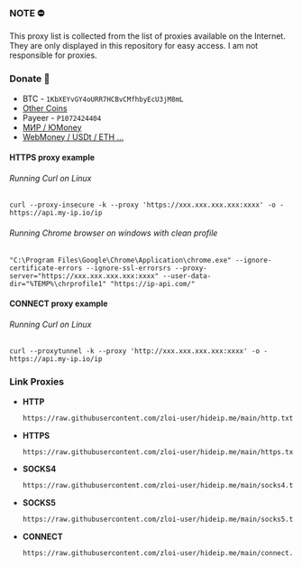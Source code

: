 ### NOTE ⛔

This proxy list is collected from the list of proxies available on the Internet. They are only displayed in this repository for easy access. I am not responsible for proxies.


### Donate 💸
- BTC - ```1KbXEYvGY4oURR7HCBvCMfhbyEcU3jM8mL```
- [Other Coins](https://nowpayments.io/donation/hideip)
- Payeer - ```P1072424404```
- [МИР / ЮMoney](https://yoomoney.ru/to/410014392099996)
- [WebMoney / USDt / ETH ...](https://pay.web.money/d/fwxz)

#### HTTPS proxy example

###### Running Curl on Linux
```console
curl --proxy-insecure -k --proxy 'https://xxx.xxx.xxx.xxx:xxxx' -o - https://api.my-ip.io/ip
```

###### Running Chrome browser on windows with clean profile
```console
"C:\Program Files\Google\Chrome\Application\chrome.exe" --ignore-certificate-errors --ignore-ssl-errorsrs --proxy-server="https://xxx.xxx.xxx.xxx:xxxx" --user-data-dir="%TEMP%\chrprofile1" "https://ip-api.com/"
```

#### CONNECT proxy example

###### Running Curl on Linux
```console
curl --proxytunnel -k --proxy 'http://xxx.xxx.xxx.xxx:xxxx' -o - https://api.my-ip.io/ip
```

### Link Proxies

  - **HTTP**
    ```bash
    https://raw.githubusercontent.com/zloi-user/hideip.me/main/http.txt
    ```
  - **HTTPS**
    ```bash
    https://raw.githubusercontent.com/zloi-user/hideip.me/main/https.txt
    ```
  - **SOCKS4**
    ```bash
    https://raw.githubusercontent.com/zloi-user/hideip.me/main/socks4.txt
    ```
  - **SOCKS5**
    ```bash
    https://raw.githubusercontent.com/zloi-user/hideip.me/main/socks5.txt
    ```
  - **CONNECT**
    ```bash
    https://raw.githubusercontent.com/zloi-user/hideip.me/main/connect.txt
    ```
